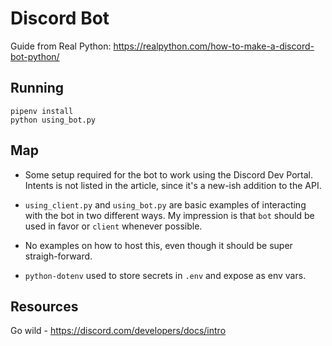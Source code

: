 # Discord Bot

Guide from Real Python: https://realpython.com/how-to-make-a-discord-bot-python/

## Running

```
pipenv install
python using_bot.py
```

## Map

- Some setup required for the bot to work using the Discord Dev Portal. Intents is not listed in the article, since it's a new-ish addition to the API.

- `using_client.py` and `using_bot.py` are basic examples of interacting with the bot in two different ways. My impression is that `bot` should be used in favor or `client` whenever possible.

- No examples on how to host this, even though it should be super straigh-forward.

- `python-dotenv` used to store secrets in `.env` and expose as env vars.

## Resources

Go wild - https://discord.com/developers/docs/intro